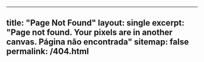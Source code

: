 ----
title: "Page Not Found"
layout: single
excerpt: "Page not found. Your pixels are in another canvas. Página não encontrada"
sitemap: false
permalink: /404.html
----

<script type="text/javascript">
  var GOOG_FIXURL_LANG = 'en';
  var GOOG_FIXURL_SITE = '{{ site.url }}'
</script>
<script type="text/javascript"
  src="//linkhelp.clients.google.com/tbproxy/lh/wm/fixurl.js">
</script>